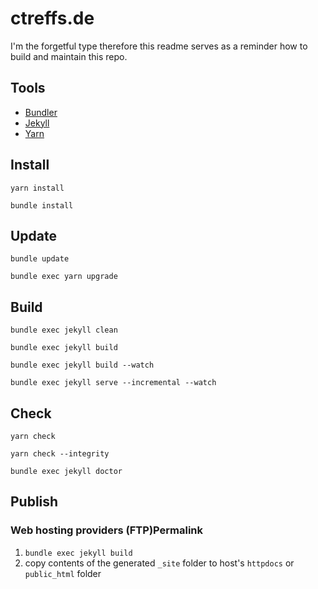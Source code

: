 # ctreffs.de

I'm the forgetful type therefore this readme serves as a reminder how to build and maintain this repo.

## Tools

- [Bundler](https://bundler.io/v1.16)
- [Jekyll](https://jekyllrb.com/docs/usage/)
- [Yarn](https://yarnpkg.com/en/docs/usage)

## Install

`yarn install`

`bundle install`

## Update

`bundle update`

`bundle exec yarn upgrade`


## Build

`bundle exec jekyll clean`

`bundle exec jekyll build`

`bundle exec jekyll build --watch`

`bundle exec jekyll serve --incremental --watch`

## Check

`yarn check`

`yarn check --integrity`

`bundle exec jekyll doctor`

## Publish

### Web hosting providers (FTP)Permalink

1. `bundle exec jekyll build` 
2. copy contents of the generated `_site` folder to host's `httpdocs` or `public_html` folder